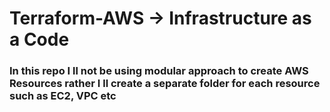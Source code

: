 # Terraform-AWS   -> Infrastructure as a Code

### In this repo I ll not be using modular approach to create AWS Resources rather I ll create a separate folder for each resource such as EC2, VPC etc

